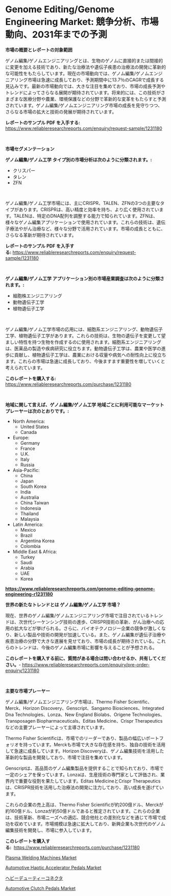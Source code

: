 <p><h1>Genome Editing/Genome Engineering Market: 競争分析、市場動向、2031年までの予測</h1></p><p><strong>市場の概要とレポートの対象範囲</strong></p>
<p><p>ゲノム編集/ゲノムエンジニアリングとは、生物のゲノムに直接的または間接的に変更を加える技術であり、新たな治療法や遺伝子疾患の治療法の開発に革新的な可能性をもたらしています。現在の市場動向では、ゲノム編集/ゲノムエンジニアリング市場は急速に成長しており、予測期間中に13.7％のCAGRで成長する見込みです。最新の市場動向では、大きな注目を集めており、市場の成長予測やトレンドによってさらなる展開が期待されています。将来的には、この技術がさまざまな医療分野や農業、環境保護などの分野で革新的な変革をもたらすと予測されています。ゲノム編集/ゲノムエンジニアリング市場の成長を見守りつつ、さらなる市場の拡大と技術の発展が期待されています。</p></p>
<p><strong>レポートのサンプル PDF を入手する:</strong> <a href="https://www.reliableresearchreports.com/enquiry/request-sample/1231180">https://www.reliableresearchreports.com/enquiry/request-sample/1231180</a></p>
<p>&nbsp;</p>
<p><strong>市場セグメンテーション</strong></p>
<p><strong>ゲノム編集/ゲノム工学 タイプ別の市場分析は次のように分類されます。:</strong></p>
<p><ul><li>クリスパー</li><li>タレン</li><li>ZFN</li></ul></p>
<p>&nbsp;</p>
<p><p>ゲノム編集/ゲノム工学市場には、主にCRISPR、TALEN、ZFNの3つの主要なタイプがあります。CRISPRは、高い精度と効率を持ち、より広く使用されています。TALENは、特定のDNA配列を調整する能力で知られています。ZFNは、様々なゲノム編集アプリケーションで使用されています。これらの技術は、遺伝子療法やがん治療など、様々な分野で活用されています。市場の成長とともに、さらなる革新が期待されています。</p></p>
<p><strong>レポートのサンプル PDF を入手する:</strong>&nbsp;<a href="https://www.reliableresearchreports.com/enquiry/request-sample/1231180">https://www.reliableresearchreports.com/enquiry/request-sample/1231180</a></p>
<p>&nbsp;</p>
<p><strong> ゲノム編集/ゲノム工学 アプリケーション別の市場産業調査は次のように分類されます。:</strong></p>
<p><ul><li>細胞株エンジニアリング</li><li>動物遺伝子工学</li><li>植物遺伝子工学</li></ul></p>
<p>&nbsp;</p>
<p><p>ゲノム編集/ゲノム工学市場の応用には、細胞系エンジニアリング、動物遺伝子工学、植物遺伝子工学があります。これらの技術は、生物の遺伝子を変更して望ましい特性を持つ生物を作成するのに使用されます。細胞系エンジニアリングは、医薬品の製造や疾病研究に役立ちます。動物遺伝子工学は、農業や医学の進歩に貢献し、植物遺伝子工学は、農業における収量や病気への耐性向上に役立ちます。これらの市場は急速に成長しており、今後ますます重要性を増していくと考えられています。</p></p>
<p><strong>このレポートを購入する:</strong>&nbsp; <a href="https://www.reliableresearchreports.com/purchase/1231180">https://www.reliableresearchreports.com/purchase/1231180</a></p>
<p>&nbsp;</p>
<p><strong>地域に関して言えば、ゲノム編集/ゲノム工学 地域ごとに利用可能なマーケットプレーヤーは次のとおりです。:</strong></p>
<p><ul>
    <li>
        North America:
        <ul>
            <li>United States</li>
            <li>Canada</li>
        </ul>
    </li>
    <li>
        Europe:
        <ul>
            <li>Germany</li>
            <li>France</li>
            <li>U.K.</li>
            <li>Italy</li>
            <li>Russia</li>
        </ul>
    </li>
    <li>
        Asia-Pacific:
        <ul>
            <li>China</li>
            <li>Japan</li>
            <li>South Korea</li>
            <li>India</li>
            <li>Australia</li>
            <li>China Taiwan</li>
            <li>Indonesia</li>
            <li>Thailand</li>
            <li>Malaysia</li>
        </ul>
    </li>
    <li>
        Latin America:
        <ul>
            <li>Mexico</li>
            <li>Brazil</li>
            <li>Argentina Korea</li>
            <li>Colombia</li>
        </ul>
    </li>
    <li>
        Middle East & Africa:
        <ul>
            <li>Turkey</li>
            <li>Saudi</li>
            <li>Arabia</li>
            <li>UAE</li>
            <li>Korea</li>
        </ul>
    </li>
    </ul></p>
<p><strong><a href="https://www.reliableresearchreports.com/genome-editing-genome-engineering-r1231180">https://www.reliableresearchreports.com/genome-editing-genome-engineering-r1231180</a></strong>&nbsp;</p>
<p><strong>世界の新たなトレンドとは ゲノム編集/ゲノム工学 市場？</strong></p>
<p><p>現在、世界のゲノム編集/ゲノムエンジニアリング市場で注目されているトレンドは、次世代シーケンシング技術の進歩、CRISPR技術の革新、がん治療への応用の拡大などが挙げられる。さらに、バイオテクノロジー企業の競争が激しくなり、新しい製品や技術の開発が加速している。また、ゲノム編集が遺伝子治療や疾患治療の分野で大きな進展を見せており、市場の成長が期待されている。これらのトレンドは、今後のゲノム編集市場に影響を与えることが予想される。</p></p>
<p><strong>このレポートを購入する前に、質問がある場合は問い合わせるか、共有してください。</strong>- <a href="https://www.reliableresearchreports.com/enquiry/pre-order-enquiry/1231180">https://www.reliableresearchreports.com/enquiry/pre-order-enquiry/1231180</a></p>
<p>&nbsp;</p>
<p><strong>主要な市場プレーヤー</strong></p>
<p><p>ゲノム編集/ゲノムエンジニアリング市場は、Thermo Fisher Scientific、Merck、Horizon Discovery、Genscript、Sangamo Biosciences、Integrated Dna Technologies、Lonza、New England Biolabs、Origene Technologies、Transposagen Biopharmaceuticals、Editas Medicine、Crispr Therapeuticsなどの主要プレーヤーによって主導されています。</p><p>Thermo Fisher Scientificは、市場でのリーダーであり、製品の幅広いポートフォリオを持っています。Merckも市場で大きな存在感を持ち、独自の技術を活用して急速に成長しています。Horizon Discoveryは、ゲノム編集技術を活用した革新的な製品を開発しており、市場で注目を集めています。</p><p>Genscriptは、高品質のゲノム編集製品を提供することで知られており、市場で一定のシェアを保っています。Lonzaは、生産技術の専門家として評価され、業界内で重要な役割を果たしています。Editas MedicineとCrispr Therapeuticsは、CRISPR技術を活用した治療法の開発に注力しており、高い成長を遂げています。</p><p>これらの企業の売上高は、Thermo Fisher Scientificが約200億ドル、Merckが約160億ドル、Lonzaが約50億ドルであると推定されています。これらの企業は、技術革新、市場ニーズへの適応、競合他社との差別化などを通じて市場で成功を収めています。市場規模は急速に拡大しており、新興企業も次世代のゲノム編集技術を開発し、市場に参入しています。</p></p>
<p><strong>このレポートを購入する:</strong>&nbsp;&nbsp;<a href="https://www.reliableresearchreports.com/purchase/1231180">https://www.reliableresearchreports.com/purchase/1231180</a></p>
<p><p><a href="https://github.com/nicholepatriciadoylenwnrjr0/Market-Research-Report-List-2/blob/main/plasma-welding-machines-market.md">Plasma Welding Machines Market</a></p><p><a href="https://www.linkedin.com/pulse/automotive-haptic-accelerator-pedals-market-size-2024-fokhe?trackingId=zYv9ISIUjxxniWD8e5%2BEmw%3D%3D">Automotive Haptic Accelerator Pedals Market</a></p><p><a href="https://medium.com/@phillipbarnett65/%E3%83%98%E3%83%93%E3%83%BC-%E3%83%87%E3%83%A5%E3%83%BC%E3%83%86%E3%82%A3-%E3%82%B3%E3%83%8D%E3%82%AF%E3%82%BF%E5%B8%82%E5%A0%B4%E3%81%AE%E8%A6%8F%E6%A8%A1-%E5%B8%82%E5%A0%B4%E5%B1%95%E6%9C%9B%E3%81%A8%E5%B8%82%E5%A0%B4%E4%BA%88%E6%B8%AC-2024%E5%B9%B4%E3%81%8B%E3%82%892031%E5%B9%B4-281b2a908751">ヘビーデューティーコネクタ</a></p><p><a href="https://www.linkedin.com/pulse/automotive-clutch-pedals-market-research-report-unlocks-analysis-ktzhe?trackingId=baukn2AoSFsahkx9MUv1EA%3D%3D">Automotive Clutch Pedals Market</a></p></p>